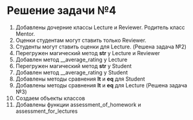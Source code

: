 # Решение задачи №4

1. Добавлены дочерние классы Lecture и Reviewer. Родитель класс Mentor.
2. Оценки студентам могут ставить только Reviewer.
3. Студенты могут ставить оценки для Lecture. (Решена задача №2)
4. Перегружен магический метод __str__ у Lecture и Reviewer
5. Добавлен метод __average_rating у Lecture
6. Перегружен магический метод __str__ у Student
7. Добавлен метод __average_rating у Student
8. Добавлены методы сравнения __lt__ и __eq__ для Student
9. Добавлены методы сравнения __lt__ и __eq__ для Lecture (Решена задача №3)
10. Создаем объекты классов
11. Добавлены функции assessment_of_homework и assessment_for_lectures